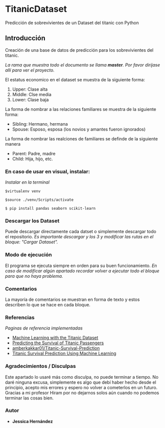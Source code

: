 # TitanicDataset
Predicción de sobrevivientes de un Dataset del titanic con Python

## Introducción 
Creación de una base de datos de predicción para los sobrevivientes del titanic.

_La rama que muestra todo el documento se llama **master**. Por favor dirijase allí para ver el proyecto._

El estatus economico en el dataset se muestra de la siguiente forma:
1.   Upper: Clase alta
2.   Middle: Clse media
3.   Lower: Clase baja

La forma de nombrar a las relaciones familiares se muestra de la siguiente forma:
*   Sibling: Hermano, hermana
*   Spouse: Esposo, esposa (los novios y amantes fueron ignorados)

La forma de nombrar las realciones de familiares se definde de la siguiente manera
*   Parent: Padre, madre
*   Child: Hija, hijo, etc.

### En caso de usar en visual, instalar:
_Instalar en la terminal_
```
$virtualenv venv

$source ./venv/Scripts/activate

$ pip install pandas seaborn scikit-learn
```

### Descargar los Dataset

Puede descargar directamente cada datset o simplemente descargar todo el repositorio.
_Es importante descargar y los 3 y modificar las rutas en el bloque: "Cargar Dataset"._
 
### Modo de ejecución

El programa se ejecuta siempre en orden para su buen funcionamiento.
_En caso de modificar algún apartado recordar volver a ejecutar todo el bloque para que no haya problema._

### Comentarios

La mayoría de comentarios se muestran en forma de texto y estos describen lo que se hace en cada bloque.

### Referencias

_Paginas de referencia implementadas_

* [Machine Learning with the Titanic Dataset](https://towardsdatascience.com/machine-learning-with-the-titanic-dataset-7f6909e58280)
* [Predicting the Survival of Titanic Passengers](https://towardsdatascience.com/predicting-the-survival-of-titanic-passengers-30870ccc7e8)
* [amberkakkar01/Titanic-Survival-Prediction](https://github.com/amberkakkar01/Titanic-Survival-Prediction)
* [Titanic Survival Prediction Using Machine Learning](https://youtu.be/rODWw2_1mCI)


### Agradecimientos / Disculpas

Este apartado lo usaré más como disculpa, no puede terminar a tiempo. No daré ninguna excusa, simplemente es algo que debí haber hecho desde el principio, acepto mis errores y espero no volver a cometerlos en un futuro. 
Gracias a mi profesor Hiram por no dejarnos solos aún cuando no podemos terminar las cosas bien.


### Autor
 * **Jessica Hernández**  


